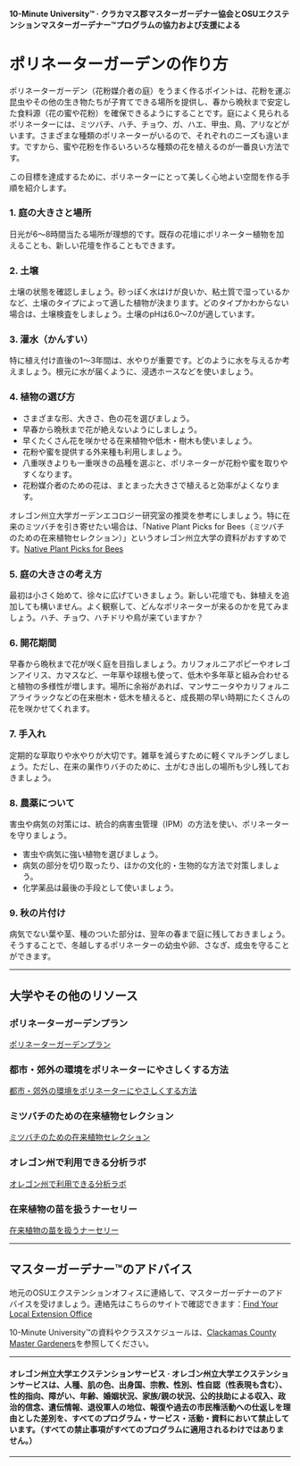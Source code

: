 #### 10-Minute University™ · クラカマス郡マスターガーデナー協会とOSUエクステンションマスターガーデナー™プログラムの協力および支援による

# ポリネーターガーデンの作り方

ポリネーターガーデン（花粉媒介者の庭）をうまく作るポイントは、花粉を運ぶ昆虫やその他の生き物たちが子育てできる場所を提供し、春から晩秋まで安定した食料源（花の蜜や花粉）を確保できるようにすることです。庭によく見られるポリネーターには、ミツバチ、ハチ、チョウ、ガ、ハエ、甲虫、鳥、アリなどがいます。さまざまな種類のポリネーターがいるので、それぞれのニーズも違います。ですから、蜜や花粉を作るいろいろな種類の花を植えるのが一番良い方法です。

この目標を達成するために、ポリネーターにとって美しく心地よい空間を作る手順を紹介します。

### 1. 庭の大きさと場所

日光が6〜8時間当たる場所が理想的です。既存の花壇にポリネーター植物を加えることも、新しい花壇を作ることもできます。

### 2. 土壌

土壌の状態を確認しましょう。砂っぽく水はけが良いか、粘土質で湿っているかなど、土壌のタイプによって適した植物が決まります。どのタイプかわからない場合は、土壌検査をしましょう。土壌のpHは6.0〜7.0が適しています。

### 3. 灌水（かんすい）

特に植え付け直後の1〜3年間は、水やりが重要です。どのように水を与えるか考えましょう。根元に水が届くように、浸透ホースなどを使いましょう。

### 4. 植物の選び方

- さまざまな形、大きさ、色の花を選びましょう。
- 早春から晩秋まで花が絶えないようにしましょう。
- 早くたくさん花を咲かせる在来植物や低木・樹木も使いましょう。
- 花粉や蜜を提供する外来種も利用しましょう。
- 八重咲きよりも一重咲きの品種を選ぶと、ポリネーターが花粉や蜜を取りやすくなります。
- 花粉媒介者のための花は、まとまった大きさで植えると効率がよくなります。

オレゴン州立大学ガーデンエコロジー研究室の推奨を参考にしましょう。特に在来のミツバチを引き寄せたい場合は、「Native Plant Picks for Bees（ミツバチのための在来植物セレクション）」というオレゴン州立大学の資料がおすすめです。[Native Plant Picks for Bees](https://extension.oregonstate.edu/catalog/pub/em-9363-native-plant-picks-bees)

### 5. 庭の大きさの考え方

最初は小さく始めて、徐々に広げていきましょう。新しい花壇でも、鉢植えを追加しても構いません。よく観察して、どんなポリネーターが来るのかを見てみましょう。ハチ、チョウ、ハチドリや鳥が来ていますか？

### 6. 開花期間

早春から晩秋まで花が咲く庭を目指しましょう。カリフォルニアポピーやオレゴンアイリス、カマスなど、一年草や球根も使って、低木や多年草と組み合わせると植物の多様性が増します。場所に余裕があれば、マンサニータやカリフォルニアライラックなどの在来樹木・低木を植えると、成長期の早い時期にたくさんの花を咲かせてくれます。

### 7. 手入れ

定期的な草取りや水やりが大切です。雑草を減らすために軽くマルチングしましょう。ただし、在来の巣作りバチのために、土がむき出しの場所も少し残しておきましょう。

### 8. 農薬について

害虫や病気の対策には、統合的病害虫管理（IPM）の方法を使い、ポリネーターを守りましょう。

- 害虫や病気に強い植物を選びましょう。
- 病気の部分を切り取ったり、ほかの文化的・生物的な方法で対策しましょう。
- 化学薬品は最後の手段として使いましょう。

### 9. 秋の片付け

病気でない葉や茎、種のついた部分は、翌年の春まで庭に残しておきましょう。そうすることで、冬越しするポリネーターの幼虫や卵、さなぎ、成虫を守ることができます。

---

## 大学やその他のリソース

### ポリネーターガーデンプラン

[ポリネーターガーデンプラン](https://ucdavis.app.box.com/s/h88bp60ucq6mk82w9v8eubtvuqecw1bi)

### 都市・郊外の環境をポリネーターにやさしくする方法

[都市・郊外の環境をポリネーターにやさしくする方法](https://extension.oregonstate.edu/catalog/pub/em-9289-enhancing-urban-suburban-landscapes-protect-pollinators)

### ミツバチのための在来植物セレクション

[ミツバチのための在来植物セレクション](https://extension.oregonstate.edu/catalog/pub/em-9363-native-plant-picks-bees)

### オレゴン州で利用できる分析ラボ

[オレゴン州で利用できる分析ラボ](https://www.oregon.gov/ODA/programs/Pesticides/Documents/2020/AnalyticalLabsServingOregon.pdf)

### 在来植物の苗を扱うナーセリー

[在来植物の苗を扱うナーセリー](https://portlandnativeplants.org/native-plant-nurseries)

---

## マスターガーデナー™のアドバイス

地元のOSUエクステンションオフィスに連絡して、マスターガーデナーのアドバイスを受けましょう。連絡先はこちらのサイトで確認できます：[Find Your Local Extension Office](https://extension.oregonstate.edu/find-us)

10-Minute University™の資料やクラススケジュールは、[Clackamas County Master Gardeners](https://cmastergardeners.org)を参照してください。

---

#### オレゴン州立大学エクステンションサービス · オレゴン州立大学エクステンションサービスは、人種、肌の色、出身国、宗教、性別、性自認（性表現も含む）、性的指向、障がい、年齢、婚姻状況、家族/親の状況、公的扶助による収入、政治的信念、遺伝情報、退役軍人の地位、報復や過去の市民権活動への仕返しを理由とした差別を、すべてのプログラム・サービス・活動・資料において禁止しています。（すべての禁止事項がすべてのプログラムに適用されるわけではありません。）

---